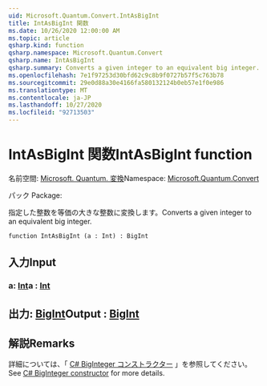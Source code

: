 ```yaml
---
uid: Microsoft.Quantum.Convert.IntAsBigInt
title: IntAsBigInt 関数
ms.date: 10/26/2020 12:00:00 AM
ms.topic: article
qsharp.kind: function
qsharp.namespace: Microsoft.Quantum.Convert
qsharp.name: IntAsBigInt
qsharp.summary: Converts a given integer to an equivalent big integer.
ms.openlocfilehash: 7e1f97253d30bfd62c9c8b9f0727b57f5c763b78
ms.sourcegitcommit: 29e0d88a30e4166fa580132124b0eb57e1f0e986
ms.translationtype: MT
ms.contentlocale: ja-JP
ms.lasthandoff: 10/27/2020
ms.locfileid: "92713503"
---
```

# <a name="intasbigint-function"></a><span data-ttu-id="458a8-102">IntAsBigInt 関数</span><span class="sxs-lookup"><span data-stu-id="458a8-102">IntAsBigInt function</span></span>

<span data-ttu-id="458a8-103">名前空間: [Microsoft. Quantum. 変換](xref:Microsoft.Quantum.Convert)</span><span class="sxs-lookup"><span data-stu-id="458a8-103">Namespace: [Microsoft.Quantum.Convert](xref:Microsoft.Quantum.Convert)</span></span>

<span data-ttu-id="458a8-104">パック [](https://nuget.org/packages/)</span><span class="sxs-lookup"><span data-stu-id="458a8-104">Package: [](https://nuget.org/packages/)</span></span>


<span data-ttu-id="458a8-105">指定した整数を等価の大きな整数に変換します。</span><span class="sxs-lookup"><span data-stu-id="458a8-105">Converts a given integer to an equivalent big integer.</span></span>

```qsharp
function IntAsBigInt (a : Int) : BigInt
```


## <a name="input"></a><span data-ttu-id="458a8-106">入力</span><span class="sxs-lookup"><span data-stu-id="458a8-106">Input</span></span>

### <a name="a--int"></a><span data-ttu-id="458a8-107">a: [Int](xref:microsoft.quantum.lang-ref.int)</span><span class="sxs-lookup"><span data-stu-id="458a8-107">a : [Int](xref:microsoft.quantum.lang-ref.int)</span></span>





## <a name="output--bigint"></a><span data-ttu-id="458a8-108">出力: [BigInt](xref:microsoft.quantum.lang-ref.bigint)</span><span class="sxs-lookup"><span data-stu-id="458a8-108">Output : [BigInt](xref:microsoft.quantum.lang-ref.bigint)</span></span>



## <a name="remarks"></a><span data-ttu-id="458a8-109">解説</span><span class="sxs-lookup"><span data-stu-id="458a8-109">Remarks</span></span>

<span data-ttu-id="458a8-110">詳細については、「 [C# BigInteger コンストラクター](https://docs.microsoft.com/dotnet/api/system.numerics.biginteger.-ctor?view=netframework-4.7.2#System_Numerics_BigInteger__ctor_System_Int64_) 」を参照してください。</span><span class="sxs-lookup"><span data-stu-id="458a8-110">See [C# BigInteger constructor](https://docs.microsoft.com/dotnet/api/system.numerics.biginteger.-ctor?view=netframework-4.7.2#System_Numerics_BigInteger__ctor_System_Int64_) for more details.</span></span>